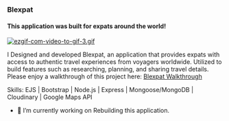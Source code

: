 ### Blexpat
#### This application was built for expats around the world!

[![ezgif-com-video-to-gif-3.gif](https://i.postimg.cc/wx2HY5wb/ezgif-com-video-to-gif-3.gif)](https://postimg.cc/0rzhpSRp)

I Designed and developed Blexpat, an application that provides expats with access to authentic travel experiences from voyagers worldwide. Utilized  to build features such as researching, planning, and sharing travel details. Please enjoy a walkthrough of this project here: [Blexpat Walkthrough](https://dev-jasminedm.wistia.com/medias/279nsxx7l0)

Skills: EJS | Bootstrap | Node.js | Express | Mongoose/MongoDB | Cloudinary | Google Maps API

- 🔭 I’m currently working on Rebuilding this application. 





